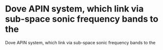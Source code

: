 # Dove APIN system, which link via sub-space sonic frequency bands to the

Dove APIN system, which link via sub-space sonic frequency bands to the